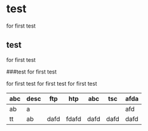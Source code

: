 test
====

for first test

test
---
for first test

###test
for first test

  for first test
  for first test
  for first test
  
  
  abc |  desc |   ftp |   htp |  abc | tsc |afda
 -----|-------|-------|-------|------|-----|-----
  ab  | a     |       |       |      |     |afd
  tt  |  ab   | dafd  | fdafd | dafd | dafd|dafd
